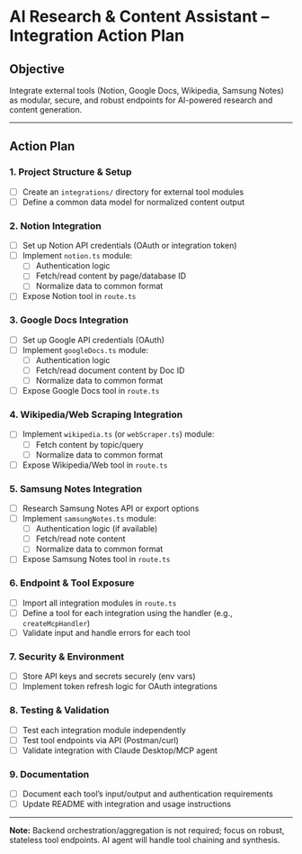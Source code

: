 # AI Research & Content Assistant – Integration Action Plan

## Objective
Integrate external tools (Notion, Google Docs, Wikipedia, Samsung Notes) as modular, secure, and robust endpoints for AI-powered research and content generation.

---

## Action Plan

### 1. Project Structure & Setup
- [ ] Create an `integrations/` directory for external tool modules
- [ ] Define a common data model for normalized content output

### 2. Notion Integration
- [ ] Set up Notion API credentials (OAuth or integration token)
- [ ] Implement `notion.ts` module:
    - [ ] Authentication logic
    - [ ] Fetch/read content by page/database ID
    - [ ] Normalize data to common format
- [ ] Expose Notion tool in `route.ts`

### 3. Google Docs Integration
- [ ] Set up Google API credentials (OAuth)
- [ ] Implement `googleDocs.ts` module:
    - [ ] Authentication logic
    - [ ] Fetch/read document content by Doc ID
    - [ ] Normalize data to common format
- [ ] Expose Google Docs tool in `route.ts`

### 4. Wikipedia/Web Scraping Integration
- [ ] Implement `wikipedia.ts` (or `webScraper.ts`) module:
    - [ ] Fetch content by topic/query
    - [ ] Normalize data to common format
- [ ] Expose Wikipedia/Web tool in `route.ts`

### 5. Samsung Notes Integration
- [ ] Research Samsung Notes API or export options
- [ ] Implement `samsungNotes.ts` module:
    - [ ] Authentication logic (if available)
    - [ ] Fetch/read note content
    - [ ] Normalize data to common format
- [ ] Expose Samsung Notes tool in `route.ts`

### 6. Endpoint & Tool Exposure
- [ ] Import all integration modules in `route.ts`
- [ ] Define a tool for each integration using the handler (e.g., `createMcpHandler`)
- [ ] Validate input and handle errors for each tool

### 7. Security & Environment
- [ ] Store API keys and secrets securely (env vars)
- [ ] Implement token refresh logic for OAuth integrations

### 8. Testing & Validation
- [ ] Test each integration module independently
- [ ] Test tool endpoints via API (Postman/curl)
- [ ] Validate integration with Claude Desktop/MCP agent

### 9. Documentation
- [ ] Document each tool’s input/output and authentication requirements
- [ ] Update README with integration and usage instructions

---

**Note:** Backend orchestration/aggregation is not required; focus on robust, stateless tool endpoints. AI agent will handle tool chaining and synthesis. 